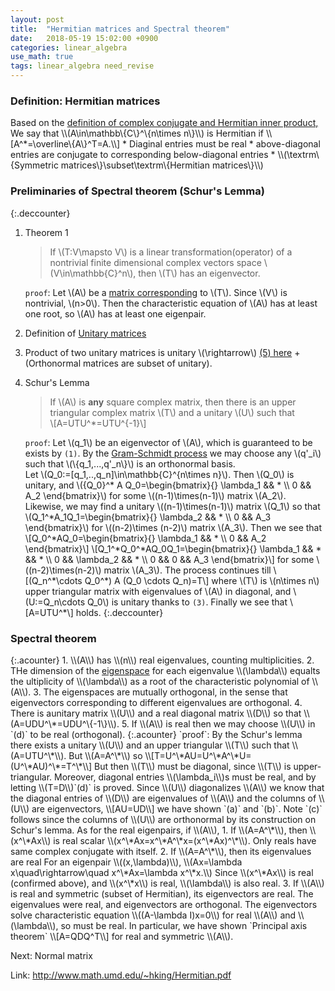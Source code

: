 ```yaml
---
layout: post
title:  "Hermitian matrices and Spectral theorem"
date:   2018-05-19 15:02:00 +0900
categories: linear_algebra
use_math: true
tags: linear_algebra need_revise
---
```


<h3 id="hermit_mat">Definition: Hermitian matrices</h3>
Based on the <a href="{{site.url}}/linear_algebra/2018/05/18/complex-inner-prod.html#hermit_inner_prod" target="_blank">definition of complex conjugate and Hermitian inner product,</a>  
We say that \\(A\in\mathbb\{C\}^\{n\times n\}\\) is Hermitian if
\\[A^*=\overline\{A\}^T=A.\\]
* Diaginal entries must be real
* above-diagonal entries are conjugate to corresponding below-diagonal entries
* \\(\textrm\{Symmetric matrices\}\subset\textrm\{Hermitian matrices\}\\)

### Preliminaries of Spectral theorem (Schur's Lemma)

{:.deccounter}
1. Theorem 1  
	> If \\(T:V\mapsto V\\) is a linear transformation(operator) of a nontrivial finite dimensional complex vectors space \\(V\in\mathbb\{C\}^n\\), then \\(T\\) has an eigenvector.  
	
	`proof`:
	Let \\(A\\) be a <a href="{{site.url}}/linear_algebra/2018/04/21/mat-and-linear-transform.html" target="_blank">matrix corresponding</a> to \\(T\\). Since \\(V\\) is nontrivial, \\(n>0\\). Then the characteristic equation of \\(A\\) has at least one root, so \\(A\\) has at least one eigenpair.
2. Definition of <a href="{{site.url}}/linear_algebra/2018/05/15/orthonormal-basis.html#unitray_mat">Unitary matrices</a>
3. Product of two unitary matrices is unitary
\\(\rightarrow\\) <a href="{{site.url}}/linear_algebra/2018/05/15/orthonormal-basis.html#properties_of_orthonormal">(5) here</a> + (Orthonormal matrices are subset of unitary).
4. Schur's Lemma
	> If \\(A\\) is __any__ square complex matrix,  then there is an upper triangular complex matrix \\(T\\) and a unitary \\(U\\) such that  
	\\[A=UTU^*=UTU^\{-1\}\\]
	
	`proof`: Let \\(q_1\\) be an eigenvector of \\(A\\), which is guaranteed to be exists by `(1)`. By the <a href="{{site.url}}/linear_algebra/2018/05/15/orthonormal-basis.html#gram_schmidt"  target="_blank">Gram-Schmidt process</a> we may choose any \\(q'_i\\) such that \\(\\{q_1,...,q'_n\\}\\) is an orthonormal basis.  
	Let \\(Q_0:=[q_1,..,q_n]\in\mathbb\{C\}^\{n\times n\}\\). Then \\(Q_0\\) is unitary, and \\(\{Q\_0\}^\* A Q\_0=\begin\{bmatrix\}\{\} \lambda_1 && * \\\ 0 && A\_2 \end\{bmatrix\}\\) for some \\((n-1)\times(n-1)\\) matrix \\(A_2\\).  
	Likewise, we may find a unitary \\((n-1)\times(n-1)\\) matrix \\(Q_1\\) so that \\(Q_1^\*A_1Q_1=\begin\{bmatrix\}\{\} \lambda_2 && * \\\ 0 && A_3 \end\{bmatrix\}\\) for \\((n-2)\times (n-2)\\) matrix \\(A_3\\). Then we see that \\[Q_0^\*AQ_0=\begin\{bmatrix\}\{\} \lambda_1 && * \\\ 0 && A_2 \end\{bmatrix\}\\] \\[Q_1^\*Q_0^\*AQ_0Q_1=\begin\{bmatrix\}\{\} \lambda_1 && * && * \\\ 0 && \lambda_2 && * \\\ 0 && 0 && A_3 \end\{bmatrix\}\\] for some \\((n-2)\times(n-2)\\) matrix \\(A_3\\). The process continues till \\[(Q_n^\*\cdots Q_0^\*) A (Q_0 \cdots Q_n)=T\\] where \\(T\\) is \\(n\times n\\) upper triangular matrix with eigenvalues of \\(A\\) in diagonal, and \\(U:=Q_n\cdots Q_0\\) is unitary thanks to `(3)`. Finally we see that \\[A=UTU^\*\\] holds.
{:.deccounter}

<h3 id="spectral_theorem">Spectral theorem</h3>
{:.acounter}
1. \\(A\\) has \\(n\\) real eigenvalues, counting multiplicities.
2. THe dimension of the <a href="http://mathworld.wolfram.com/Eigenspace.html" target="_blank">eigenspace</a> for each eigenvalue \\(\lambda\\) equalts the ultiplicity of \\(\lambda\\) as a root of the characteristic polynomial of \\(A\\).
3. The eigenspaces are mutually orthogonal, in the sense that eigenvectors corresponding to different eigenvalues are orthogonal.
4. There is aunitary matrix \\(U\\) and a real diagonal matrix \\(D\\) so that \\(A=UDU^\*=UDU^\{-1\}\\).
5. If \\(A\\) is real then we may choose \\(U\\) in `(d)` to be real (orthogonal).
{:.acounter}
`proof`:  
By the Schur's lemma there exists a unitary \\(U\\) and an upper triangular \\(T\\) such that \\(A=UTU^\*\\). But \\(A=A^\*\\) so \\[T=U^\*AU=U^\*A^\*U=(U^\*AU)^\*=T^\*\\]
But then \\(T\\) must be diagonal, since \\(T\\) is upper-triangular. Moreover, diagonal entries \\(\lambda_i\\)s must be real, and by letting \\(T=D\\)`(d)` is proved.  
Since \\(U\\) diagonalizes \\(A\\) we know that the diagonal entries of \\(D\\) are eigenvalues of \\(A\\) and the columns of \\(U\\) are eigenvectors, \\[AU=UD\\] we have shown `(a)` and `(b)`.  
Note `(c)` follows since the columns of \\(U\\) are orthonormal by its construction on Schur's lemma.  
As for the real eigenpairs, if \\(A\\),
1. If \\(A=A^\*\\), then \\(x^\*Ax\\) is real scalar  
\\(x^\*Ax=x^\*A^\*x=(x^\*Ax)^\*\\). Only reals have same complex conjugate with itself.
2. If \\(A=A^\*\\), then its eigenvalues are real  
For an eigenpair \\((x,\lambda)\\), \\(Ax=\lambda x\quad\rightarrow\quad x^\*Ax=\lambda x^\*x.\\) Since \\(x^\*Ax\\) is real (confirmed above), and \\(x^\*x\\) is real, \\(\lambda\\) is also real.
3. If \\(A\\) is real and symmetric (subset of Hermitian), its eigenvectors are real.  
The eigenvalues were real, and eigenvectors are orthogonal. The eigenvectors solve characteristic equation \\((A-\lambda I)x=0\\) for real \\(A\\) and \\(\lambda\\), so must be real.
In particular, we have shown `Principal axis theorem` \\[A=QDQ^T\\] for real and symmetric \\(A\\).
  
Next: Normal matrix

Link:
<a href="http://www.math.umd.edu/~hking/Hermitian.pdf" target="_blank">http://www.math.umd.edu/~hking/Hermitian.pdf</a>  

